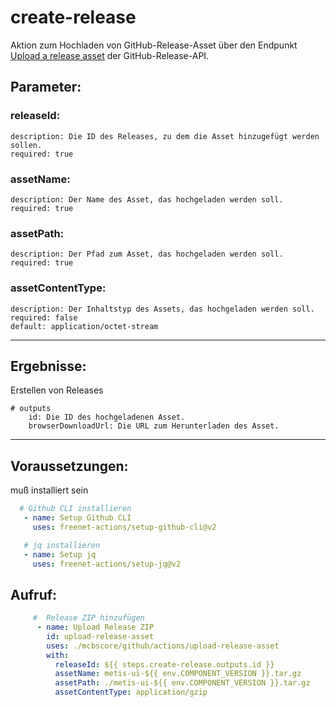 # create-release

Aktion zum Hochladen von GitHub-Release-Asset über den Endpunkt [Upload a release asset](https://docs.github.com/de/rest/releases/assets?apiVersion=2022-11-28#upload-a-release-asset) der GitHub-Release-API.

## Parameter:
### releaseId:
    description: Die ID des Releases, zu dem die Asset hinzugefügt werden sollen.
    required: true
### assetName:
    description: Der Name des Asset, das hochgeladen werden soll.
    required: true
### assetPath:
    description: Der Pfad zum Asset, das hochgeladen werden soll.
    required: true
### assetContentType:
    description: Der Inhaltstyp des Assets, das hochgeladen werden soll.
    required: false
    default: application/octet-stream

---

## Ergebnisse:

Erstellen von Releases

    # outputs
        id: Die ID des hochgeladenen Asset.
        browserDownloadUrl: Die URL zum Herunterladen des Asset.
---

## Voraussetzungen:

muß installiert sein
 ```yaml
   # Github CLI installieren
    - name: Setup Github CLI
      uses: freenet-actions/setup-github-cli@v2

    # jq installieren
    - name: Setup jq
      uses: freenet-actions/setup-jq@v2
```

## Aufruf:
```yaml
     #  Release ZIP hinzufügen
      - name: Upload Release ZIP   
        id: upload-release-asset
        uses: ./mcbscore/github/actions/upload-release-asset
        with:
          releaseId: ${{ steps.create-release.outputs.id }}
          assetName: metis-ui-${{ env.COMPONENT_VERSION }}.tar.gz
          assetPath: ./metis-ui-${{ env.COMPONENT_VERSION }}.tar.gz
          assetContentType: application/gzip          
```

